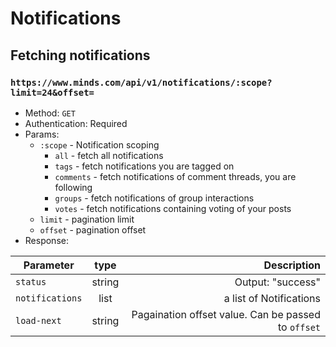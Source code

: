 # Notifications

## Fetching notifications
### `https://www.minds.com/api/v1/notifications/:scope?limit=24&offset=`
* Method: `GET`
* Authentication: Required
* Params: 
    * `:scope` - Notification scoping
        * `all` - fetch all notifications
        * `tags` - fetch notifications you are tagged on
        * `comments` - fetch notifications of comment threads, you are following
        * `groups` - fetch notifications of group interactions
        * `votes` - fetch notifications containing voting of your posts
    * `limit` - pagination limit
    * `offset` - pagination offset
* Response:  

| Parameter | type | Description |
| --- |:---:|---:|
| `status` | string | Output: "success" |
| `notifications` | list | a list of Notifications|
| `load-next` | string | Pagaination offset value. Can be passed to `offset` |

